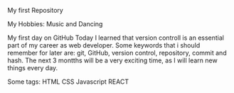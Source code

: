 My first Repository

My Hobbies: Music and Dancing

My first day on GitHub Today I learned that version controll is an essential part of my career as web developer. Some keywords that i should remember for later are: git, GitHub, version control, repository, commit and hash. The next 3 montths will be a very exciting time, as I will learn new things every day.

Some tags:
HTML CSS Javascript REACT
